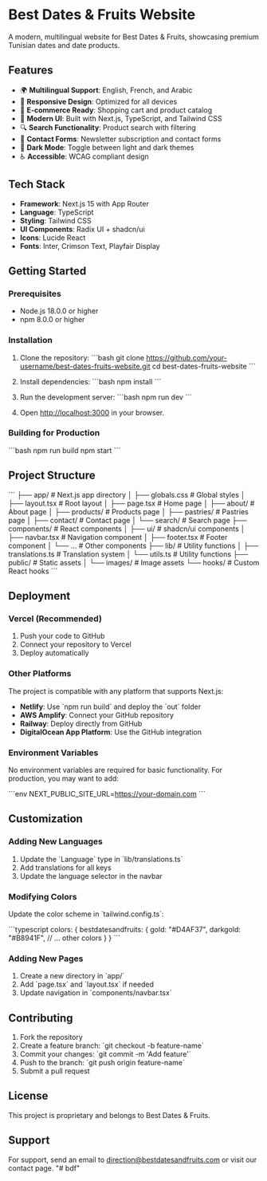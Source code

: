 # Best Dates & Fruits Website

A modern, multilingual website for Best Dates & Fruits, showcasing premium Tunisian dates and date products.

## Features

- 🌍 **Multilingual Support**: English, French, and Arabic
- 📱 **Responsive Design**: Optimized for all devices
- 🛒 **E-commerce Ready**: Shopping cart and product catalog
- 🎨 **Modern UI**: Built with Next.js, TypeScript, and Tailwind CSS
- 🔍 **Search Functionality**: Product search with filtering
- 📧 **Contact Forms**: Newsletter subscription and contact forms
- 🌙 **Dark Mode**: Toggle between light and dark themes
- ♿ **Accessible**: WCAG compliant design

## Tech Stack

- **Framework**: Next.js 15 with App Router
- **Language**: TypeScript
- **Styling**: Tailwind CSS
- **UI Components**: Radix UI + shadcn/ui
- **Icons**: Lucide React
- **Fonts**: Inter, Crimson Text, Playfair Display

## Getting Started

### Prerequisites

- Node.js 18.0.0 or higher
- npm 8.0.0 or higher

### Installation

1. Clone the repository:
   \`\`\`bash
   git clone https://github.com/your-username/best-dates-fruits-website.git
   cd best-dates-fruits-website
   \`\`\`

2. Install dependencies:
   \`\`\`bash
   npm install
   \`\`\`

3. Run the development server:
   \`\`\`bash
   npm run dev
   \`\`\`

4. Open [http://localhost:3000](http://localhost:3000) in your browser.

### Building for Production

\`\`\`bash
npm run build
npm start
\`\`\`

## Project Structure

\`\`\`
├── app/ # Next.js app directory
│ ├── globals.css # Global styles
│ ├── layout.tsx # Root layout
│ ├── page.tsx # Home page
│ ├── about/ # About page
│ ├── products/ # Products page
│ ├── pastries/ # Pastries page
│ ├── contact/ # Contact page
│ └── search/ # Search page
├── components/ # React components
│ ├── ui/ # shadcn/ui components
│ ├── navbar.tsx # Navigation component
│ ├── footer.tsx # Footer component
│ └── ... # Other components
├── lib/ # Utility functions
│ ├── translations.ts # Translation system
│ └── utils.ts # Utility functions
├── public/ # Static assets
│ └── images/ # Image assets
└── hooks/ # Custom React hooks
\`\`\`

## Deployment

### Vercel (Recommended)

1. Push your code to GitHub
2. Connect your repository to Vercel
3. Deploy automatically

### Other Platforms

The project is compatible with any platform that supports Next.js:

- **Netlify**: Use \`npm run build\` and deploy the \`out\` folder
- **AWS Amplify**: Connect your GitHub repository
- **Railway**: Deploy directly from GitHub
- **DigitalOcean App Platform**: Use the GitHub integration

### Environment Variables

No environment variables are required for basic functionality. For production, you may want to add:

\`\`\`env
NEXT_PUBLIC_SITE_URL=https://your-domain.com
\`\`\`

## Customization

### Adding New Languages

1. Update the \`Language\` type in \`lib/translations.ts\`
2. Add translations for all keys
3. Update the language selector in the navbar

### Modifying Colors

Update the color scheme in \`tailwind.config.ts\`:

\`\`\`typescript
colors: {
bestdatesandfruits: {
gold: "#D4AF37",
darkgold: "#B8941F",
// ... other colors
}
}
\`\`\`

### Adding New Pages

1. Create a new directory in \`app/\`
2. Add \`page.tsx\` and \`layout.tsx\` if needed
3. Update navigation in \`components/navbar.tsx\`

## Contributing

1. Fork the repository
2. Create a feature branch: \`git checkout -b feature-name\`
3. Commit your changes: \`git commit -m 'Add feature'\`
4. Push to the branch: \`git push origin feature-name\`
5. Submit a pull request

## License

This project is proprietary and belongs to Best Dates & Fruits.

## Support

For support, send an email to direction@bestdatesandfruits.com or visit our contact page.
"# bdf"
